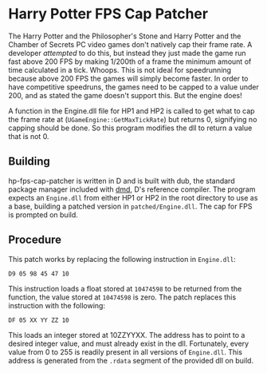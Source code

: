 # Harry Potter FPS Cap Patcher
The Harry Potter and the Philosopher's Stone and Harry Potter and the Chamber of Secrets PC video games don't natively cap their frame rate. A developer *attempted* to do this, but instead they just made the game run fast above 200 FPS by making 1/200th of a frame the minimum amount of time calculated in a tick. Whoops. This is not ideal for speedrunning because above 200 FPS the games will simply become faster. In order to have competitive speedruns, the games need to be capped to a value under 200, and as stated the game doesn't support this. But the engine does!

A function in the Engine.dll file for HP1 and HP2 is called to get what to cap the frame rate at (``UGameEngine::GetMaxTickRate``) but returns 0, signifying no capping should be done. So this program modifies the dll to return a value that is not 0.

## Building
hp-fps-cap-patcher is written in D and is built with dub, the standard package manager included with [dmd](https://dlang.org/download.html), D's reference compiler. The program expects an ``Engine.dll`` from either HP1 or HP2 in the root directory to use as a base, building a patched version in ``patched/Engine.dll``. The cap for FPS is prompted on build.

## Procedure
This patch works by replacing the following instruction in ``Engine.dll``:

```D9 05 98 45 47 10```

This instruction loads a float stored at ``10474598`` to be returned from the function, the value stored at ``10474598`` is zero. The patch replaces this instruction with the following:

```DF 05 XX YY ZZ 10```

This loads an integer stored at 10ZZYYXX. The address has to point to a desired integer value, and must already exist in the dll. Fortunately, every value from 0 to 255 is readily present in all versions of ``Engine.dll``. This address is generated from the ``.rdata`` segment of the provided dll on build.
